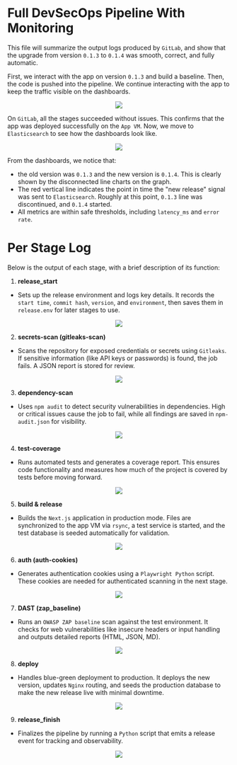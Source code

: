 # Full DevSecOps Pipeline With Monitoring

This file will summarize the output logs produced by `GitLab`, and show that the upgrade from version `0.1.3` to `0.1.4` was smooth, correct, and fully automatic.

First, we interact with the app on version `0.1.3` and build a baseline. Then, the code is pushed into the pipeline. We continue interacting with the app to keep the traffic visible on the dashboards.

<p align="center">
  <img src="images/GitLab_Good_Version_Success.png">
</p>

On `GitLab`, all the stages succeeded without issues. This confirms that the app was deployed successfully on the `App VM`. Now, we move to `Elasticsearch` to see how the dashboards look like.

<p align="center">
  <img src="images/Dashboard_Good_Version.png">
</p>

From the dashboards, we notice that:
- the old version was `0.1.3` and the new version is `0.1.4`. This is clearly shown by the disconnected line charts on the graph.
- The red vertical line indicates the point in time the "new release" signal was sent to `Elasticsearch`. Roughly at this point, `0.1.3` line was discontinued, and `0.1.4` started.
- All metrics are within safe thresholds, including `latency_ms` and `error rate`.

# Per Stage Log

Below is the output of each stage, with a brief description of its function:

1. **release_start**

- Sets up the release environment and logs key details. It records the `start time`, `commit hash`, `version`, and `environment`, then saves them in `release.env` for later stages to use.

<p align="center">
  <img src="images/Glab_Full_Release_Start.png">
</p>


2. **secrets-scan (gitleaks-scan)**

- Scans the repository for exposed credentials or secrets using `Gitleaks`.
If sensitive information (like API keys or passwords) is found, the job fails. A JSON report is stored for review.

<p align="center">
  <img src="images/Glab_Full_Secret_Scan.png">
</p>


3. **dependency-scan**

- Uses `npm audit` to detect security vulnerabilities in dependencies.
High or critical issues cause the job to fail, while all findings are saved in `npm-audit.json` for visibility.

<p align="center">
  <img src="images/Glab_Full_Dependency_Scan.png">
</p>

4. **test-coverage**

- Runs automated tests and generates a coverage report. This ensures code functionality and measures how much of the project is covered by tests before moving forward.

<p align="center">
  <img src="images/Glab_Full_Coverage.png">
</p>


5. **build & release**

- Builds the `Next.js` application in production mode. Files are synchronized to the app VM via `rsync`, a test service is started, and the test database is seeded automatically for validation.

<p align="center">
  <img src="images/Glab_Full_Build_AND_Release.png">
</p>


6. **auth (auth-cookies)**

- Generates authentication cookies using a `Playwright Python` script. These cookies are needed for authenticated scanning in the next stage.

<p align="center">
  <img src="images/Glab_Full_Auth.png">
</p>

7. **DAST (zap_baseline)**

- Runs an `OWASP ZAP baseline` scan against the test environment. It checks for web vulnerabilities like insecure headers or input handling and outputs detailed reports (HTML, JSON, MD).

<p align="center">
  <img src="images/Glab_Full_DAST.png">
</p>

8. **deploy**

- Handles blue-green deployment to production. It deploys the new version, updates `Nginx` routing, and seeds the production database to make the new release live with minimal downtime.

<p align="center">
  <img src="images/Glab_Full_Deploy.png">
</p>

9. **release_finish**
- Finalizes the pipeline by running a `Python` script that emits a release event for tracking and observability.

<p align="center">
  <img src="images/Glab_Full_Release_Finish.png">
</p>